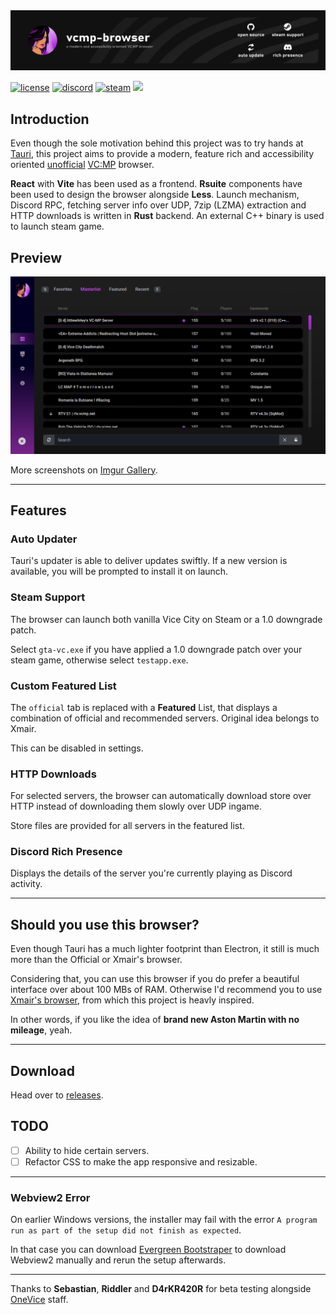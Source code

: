 <img src=".github/banner.png" alt="banner" />

[![license](https://img.shields.io/badge/license-GNU%20GPLv3-green)](https://github.com/vancityspiller/vcmp-browser/blob/master/LICENSE) [![discord](https://img.shields.io/discord/793510128362979369?color=5865F2&label=discord)](https://discord.gg/g8dK8DhYSg) <a href="#steam-support"><img src="https://img.shields.io/badge/steam-supported-blue?logo=steam" alt="steam" /></a> <a href="https://github.com/vancityspiller/vcmp-browser/releases"><img src="https://img.shields.io/github/downloads/vancityspiller/vcmp-browser/total?color=orange" /></a>

## Introduction
Even though the sole motivation behind this project was to try hands at [Tauri](https://tauri.studio), this project aims to provide a modern, feature rich and accessibility oriented <u>unofficial</u> [VC:MP](https://vc-mp.org) browser. 

**React** with **Vite** has been used as a frontend. **Rsuite** components have been used to design the browser alongside **Less**. Launch mechanism, Discord RPC, fetching server info over UDP, 7zip (LZMA) extraction and HTTP downloads is written in **Rust** backend. An external C++ binary is used to launch steam game.

## Preview
<img src=".github/preview.png" alt="preview" />

More screenshots on [Imgur Gallery](https://imgur.com/gallery/GKaAMb8).

---

## Features

### Auto Updater
Tauri's updater is able to deliver updates swiftly. If a new version is available, you will be prompted to install it on launch.

### Steam Support
The browser can launch both vanilla Vice City on Steam or a 1.0 downgrade patch.

Select `gta-vc.exe` if you have applied a 1.0 downgrade patch over your steam game, otherwise select `testapp.exe`.

### Custom Featured List
The `official` tab is replaced with a **Featured** List, that displays a combination of official and recommended servers. Original idea belongs to Xmair.

This can be disabled in settings.

### HTTP Downloads
For selected servers, the browser can automatically download store over HTTP instead of downloading them slowly over UDP ingame.

Store files are provided for all servers in the featured list.

### Discord Rich Presence
Displays the details of the server you're currently playing as Discord activity.

---

## Should you use this browser?
Even though Tauri has a much lighter footprint than Electron, it still is much more than the Official or Xmair's browser. 

Considering that, you can use this browser if you do prefer a beautiful interface over about 100 MBs of RAM. Otherwise I'd recommend you to use [Xmair's browser](https://forum.vc-mp.org/?topic=8398), from which this project is heavly inspired.

In other words, if you like the idea of **brand new Aston Martin with no mileage**, yeah. 

---

## Download
Head over to [releases](https://github.com/vancityspiller/vcmp-browser/releases).

## TODO
- [ ] Ability to hide certain servers.
- [ ] Refactor CSS to make the app responsive and resizable.

---

### Webview2 Error
On earlier Windows versions, the installer may fail with the error `A program run as part of the setup did not finish as expected`.

In that case you can download [Evergreen Bootstraper](https://developer.microsoft.com/en-us/microsoft-edge/webview2/#download-section) to download Webview2 manually and rerun the setup afterwards.

---

Thanks to **Sebastian**, **Riddler** and **D4rKR420R** for beta testing alongside [OneVice](https://forum.vcmp.net/) staff. 
